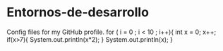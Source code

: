 # Entornos-de-desarrollo
Config files for my GitHub profile.
for ( i = 0 ; i < 10 ; i++){
    int x = 0;
    x++;
    if(x>7){
        System.out.println(x*2);
    }
    System.out.println(x);
}
